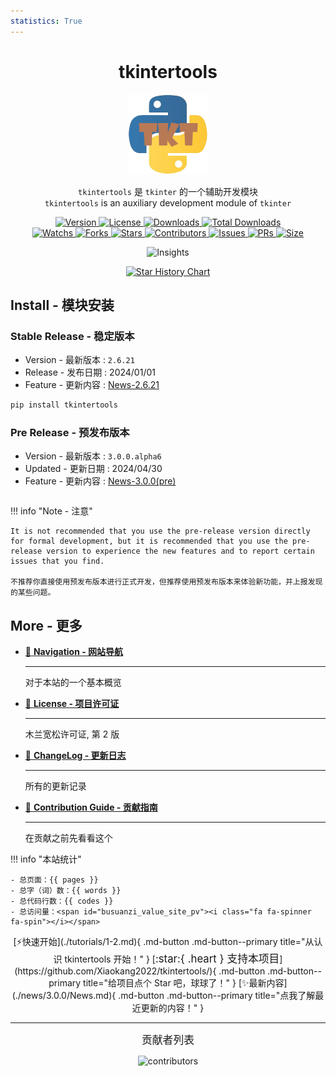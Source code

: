 ```yaml
---
statistics: True
---
```


<h1 align="center">tkintertools</h1>

<p align="center"><img alt="logo" src="logo.png"/></p>

<p align="center">
<code>tkintertools</code> 是 <code>tkinter</code> 的一个辅助开发模块
<br/>
<code>tkintertools</code> is an auxiliary development module of <code>tkinter</code>
</p>

<p align="center">
<a href=".">
<img alt="Version" src="https://img.shields.io/pypi/v/tkintertools?label=Version" title="最新稳定版"/>
</a>
<a href="./more/LICENSE">
<img alt="License" src="https://img.shields.io/pypi/l/tkintertools?label=License" title="项目许可证"/>
</a>
<a href="https://pypistats.org/packages/tkintertools">
<img alt="Downloads" src="https://img.shields.io/pypi/dm/tkintertools?label=Downloads&logo=pypi" title="月度下载量"/>
</a>
<a href="https://pepy.tech/project/tkintertools">
<img alt="Total Downloads" src="https://static.pepy.tech/badge/tkintertools" title="下载总量"/>
</a>
<br/>
<a href="https://github.com/Xiaokang2022/tkintertools/watchers">
<img alt="Watchs" src="https://img.shields.io/github/watchers/Xiaokang2022/tkintertools?label=Watchs&logo=github&style=flat" title="关注人数"/>
</a>
<a href="https://github.com/Xiaokang2022/tkintertools/forks">
<img alt="Forks" src="https://img.shields.io/github/forks/Xiaokang2022/tkintertools?label=Forks&logo=github&style=flat" title="Fork 总数"/>
</a>
<a href="https://github.com/Xiaokang2022/tkintertools/stargazers">
<img alt="Stars" src="https://img.shields.io/github/stars/Xiaokang2022/tkintertools?label=Stars&color=gold&logo=github&style=flat" title="Star 总数"/>
</a>
<a href="https://github.com/Xiaokang2022/tkintertools/graphs/contributors">
<img alt="Contributors" src="https://img.shields.io/github/contributors/Xiaokang2022/tkintertools?label=Contributors&logo=github" title="贡献者人数"/>
</a>
<a href="https://github.com/Xiaokang2022/tkintertools/issues">
<img alt="Issues" src="https://img.shields.io/github/issues/Xiaokang2022/tkintertools?label=Issues&logo=github" title="问题总数"/>
</a>
<a href="https://github.com/Xiaokang2022/tkintertools/pulls">
<img alt="PRs" src="https://img.shields.io/github/issues-pr/Xiaokang2022/tkintertools?label=PRs&logo=github" title="PR 总数"/>
</a>
<a href="https://github.com/Xiaokang2022/tkintertools">
<img alt="Size" src="https://img.shields.io/github/languages/code-size/Xiaokang2022/tkintertools?label=Size&logo=github" title="项目大小"/>
</a>
</p>

<p align="center">
<img alt="Insights" src="https://repobeats.axiom.co/api/embed/ab8fae686a5a96f91fa71c40c53c189310924f5e.svg" />
</p>

<p align="center">
    <a href="https://star-history.com/#Xiaokang2022/tkintertools&Date">
        <picture>
            <source media="(prefers-color-scheme: dark)" srcset="https://api.star-history.com/svg?repos=Xiaokang2022/tkintertools&type=Date&theme=dark" />
            <source media="(prefers-color-scheme: light)" srcset="https://api.star-history.com/svg?repos=Xiaokang2022/tkintertools&type=Date" />
            <img alt="Star History Chart" src="https://api.star-history.com/svg?repos=Xiaokang2022/tkintertools&type=Date" />
        </picture>
    </a>
</p>

## Install - 模块安装

### Stable Release - 稳定版本

-   Version - 最新版本 : `2.6.21`
-   Release - 发布日期 : 2024/01/01
-   Feature - 更新内容 : [News-2.6.21](./news/2.6.21/News.md)

```sh linenums="0"
pip install tkintertools
```

### Pre Release - 预发布版本

-   Version - 最新版本 : `3.0.0.alpha6`
-   Updated - 更新日期 : 2024/04/30
-   Feature - 更新内容 : [News-3.0.0(pre)](./news/3.0.0/News.md)

```sh linenums="0"

```

!!! info "Note - 注意"

    It is not recommended that you use the pre-release version directly for formal development, but it is recommended that you use the pre-release version to experience the new features and to report certain issues that you find.

    不推荐你直接使用预发布版本进行正式开发，但推荐使用预发布版本来体验新功能，并上报发现的某些问题。

## More - 更多

<div class="grid cards" markdown>

-   [📗 **Navigation - 网站导航**](./navigation.md)

    ***

    对于本站的一个基本概览

-   [📘 **License - 项目许可证**](./more/LICENSE.md)

    ***

    木兰宽松许可证, 第 2 版

-   [📑 **ChangeLog - 更新日志**](./more/CHANGELOG.md)

    ***

    所有的更新记录

-   [📕 **Contribution Guide - 贡献指南**](./more/CONTRIBUTING.md)

    ***

    在贡献之前先看看这个

</div>

!!! info "本站统计"

    - 总页面：{{ pages }}
    - 总字（词）数：{{ words }}
    - 总代码行数：{{ codes }}
    - 总访问量：<span id="busuanzi_value_site_pv"><i class="fa fa-spinner fa-spin"></i></span>

<div align="center" markdown>
[⚡快速开始](./tutorials/1-2.md){ .md-button .md-button--primary title="从认识 tkintertools 开始！" }
[<big>:star:{ .heart } 支持本项目</big>](https://github.com/Xiaokang2022/tkintertools/){ .md-button .md-button--primary title="给项目点个 Star 吧，球球了！" }
[✨最新内容](./news/3.0.0/News.md){ .md-button .md-button--primary title="点我了解最近更新的内容！" }
</div>

---

<div align="center">
<p><big>贡献者列表</big></p>

<img src="https://contrib.rocks/image?repo=Xiaokang2022/tkintertools" alt="contributors" />

</div>
